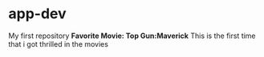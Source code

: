 # app-dev
My first repository
**Favorite Movie: Top Gun:Maverick**
This is the first time that i got thrilled in the movies

